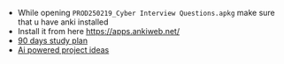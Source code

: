 - While opening `PROD250219_Cyber Interview Questions.apkg` make sure that u have anki installed
- Install it from here https://apps.ankiweb.net/
- [90 days study plan](https://github.com/farhanashrafdev/90DaysOfCyberSecurity)
- [Ai powered project ideas](https://youtu.be/EX0NpcCCrWY)
